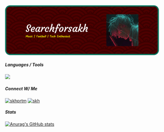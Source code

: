 ![sakha Banner](img/github-header-image.png)

<!--
**searchforsakh/searchforsakh** is a ✨ _special_ ✨ repository because its `README.md` (this file) appears on your GitHub profile.

Here are some ideas to get you started:

- 🔭 I’m currently working on ...
- 🌱 I’m currently learning ...
- 👯 I’m looking to collaborate on ...
- 🤔 I’m looking for help with ...
- 💬 Ask me about ...
- 📫 How to reach me: ...
- 😄 Pronouns: ...
- ⚡ Fun fact: ...
-->

##### Languages / Tools

![](https://skillicons.dev/icons?i=python,git,html,css,bootstrap&theme=dark)

##### Connect W/ Me

[![skhprtm](https://img.shields.io/badge/Instagram-%23E4405F.svg?style=for-the-badge&logo=Instagram&logoColor=white)](https://www.instagram.com/skhprtm/) [![skh](https://img.shields.io/badge/Spotify-1ED760?&style=for-the-badge&logo=spotify&logoColor=white)](https://open.spotify.com/user/plunnbksgdw3qh7ogoedxq6jn)

<!-- [![-](https://img.shields.io/badge/linkedin-%230077B5.svg?style=for-the-badge&logo=linkedin&logoColor=white)]() -->

##### Stats

[![Anurag's GitHub stats](https://github-readme-stats.vercel.app/api?username=searchforsakh&show_icons=true&theme=radical)](https://github.com/anuraghazra/github-readme-stats)
